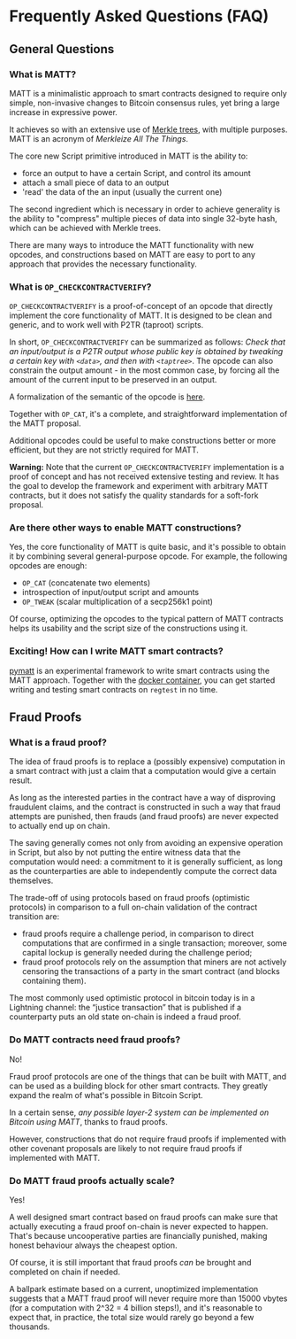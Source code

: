 # Frequently Asked Questions (FAQ)

## General Questions

### What is MATT?

MATT is a minimalistic approach to smart contracts designed to require only simple, non-invasive changes to Bitcoin consensus rules, yet bring a large increase in expressive power.

It achieves so with an extensive use of [Merkle trees](https://en.wikipedia.org/wiki/Merkle_tree), with multiple purposes. MATT is an acronym of *Merkleize All The Things*.

The core new Script primitive introduced in MATT is the ability to:
- force an output to have a certain Script, and control its amount
- attach a small piece of data to an output
- 'read' the data of the an input (usually the current one)

The second ingredient which is necessary in order to achieve generality is the ability to "compress" multiple pieces of data into single 32-byte hash, which can be achieved with Merkle trees.

There are many ways to introduce the MATT functionality with new opcodes, and constructions based on MATT are easy to port to any approach that provides the necessary functionality.

### What is `OP_CHECKCONTRACTVERIFY`?

`OP_CHECKCONTRACTVERIFY` is a proof-of-concept of an opcode that directly implement the core functionality of MATT. It is designed to be clean and generic, and to work well with P2TR (taproot) scripts.

In short, `OP_CHECKCONTRACTVERIFY` can be summarized as follows:  *Check that an input/output is a P2TR output whose public key is obtained by tweaking a certain key with `<data>`, and then with `<taptree>`*. The opcode can also constrain the output amount - in the most common case, by forcing all the amount of the current input to be preserved in an output.

A formalization of the semantic of the opcode is [here](https://github.com/ariard/bitcoin-contracting-primitives-wg/issues/25#issuecomment-1595762674).

Together with `OP_CAT`, it's a complete, and straightforward implementation of the MATT proposal.

Additional opcodes could be useful to make constructions better or more efficient, but they are not strictly required for MATT.


**Warning:** Note that the current `OP_CHECKCONTRACTVERIFY` implementation is a proof of concept and has not received extensive testing and review. It has the goal to develop the framework and experiment with arbitrary MATT contracts, but it does not satisfy the quality standards for a soft-fork proposal.

### Are there other ways to enable MATT constructions?

Yes, the core functionality of MATT is quite basic, and it's possible to obtain it by combining several general-purpose opcode. For example, the following opcodes are enough:

- `OP_CAT` (concatenate two elements)
- introspection of input/output script and amounts
- `OP_TWEAK` (scalar multiplication of a secp256k1 point)

Of course, optimizing the opcodes to the typical pattern of MATT contracts helps its usability and the script size of the constructions using it.

### Exciting! How can I write MATT smart contracts?

[pymatt](https://github.com/Merkleize/pymatt) is an experimental framework to write smart contracts using the MATT approach. Together with the [docker container](https://github.com/Merkleize/docker), you can get started writing and testing smart contracts on `regtest` in no time.


## Fraud Proofs
### What is a fraud proof?

The idea of fraud proofs is to replace a (possibly expensive) computation in a smart contract with just a claim that a computation would give a certain result.

As long as the interested parties in the contract have a way of disproving fraudulent claims, and the contract is constructed in such a way that fraud attempts are punished, then frauds (and fraud proofs) are never expected to actually end up on chain.

The saving generally comes not only from avoiding an expensive operation in Script, but also by not putting the entire witness data that the computation would need: a commitment to it is generally sufficient, as long as the counterparties are able to independently compute the correct data themselves.

The trade-off of using protocols based on fraud proofs (optimistic protocols) in comparison to a full on-chain validation of the contract transition are:

- fraud proofs require a challenge period, in comparison to direct computations that are confirmed in a single transaction; moreover, some capital lockup is generally needed during the challenge period;
- fraud proof protocols rely on the assumption that miners are not actively censoring the transactions of a party in the smart contract (and blocks containing them).

The most commonly used optimistic protocol in bitcoin today is in a Lightning channel: the “justice transaction” that is published if a counterparty puts an old state on-chain is indeed a fraud proof.

### Do MATT contracts need fraud proofs?

No!

Fraud proof protocols are one of the things that can be built with MATT¸ and can be used as a building block for other smart contracts. They greatly expand the realm of what's possible in Bitcoin Script. 

In a certain sense, *any possible layer-2 system can be implemented on Bitcoin using MATT*, thanks to fraud proofs.

However, constructions that do not require fraud proofs if implemented with other covenant proposals are likely to not require fraud proofs if implemented with MATT.

### Do MATT fraud proofs actually scale?

Yes!

A well designed smart contract based on fraud proofs can make sure that actually executing a fraud proof on-chain is never expected to happen. That's because uncooperative parties are financially punished, making honest behaviour always the cheapest option.

Of course, it is still important that fraud proofs *can* be brought and completed on chain if needed.

A ballpark estimate based on a current, unoptimized implementation suggests that a MATT fraud proof will never require more than 15000 vbytes (for a computation with 2^32 = 4 billion steps!), and it's reasonable to expect that, in practice, the total size would rarely go beyond a few thousands.

